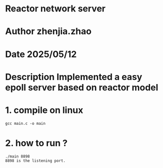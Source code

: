 # Reactor network server
# Author zhenjia.zhao 
# Date 2025/05/12
# Description Implemented a easy epoll server based on reactor model 



# 1. compile on linux
    gcc main.c -o main
# 2. how to run ?
    ./main 8898
    8898 is the listening port.

